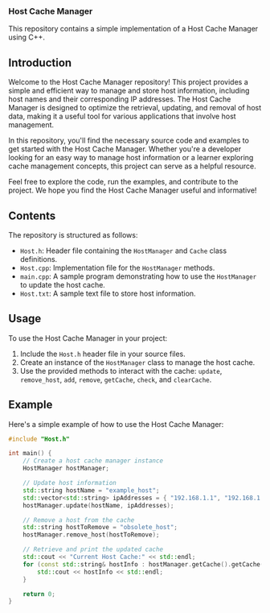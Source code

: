 ### Host Cache Manager

This repository contains a simple implementation of a Host Cache Manager using C++.

## Introduction

Welcome to the Host Cache Manager repository! This project provides a simple and efficient way to manage and store host information, including host names and their corresponding IP addresses. The Host Cache Manager is designed to optimize the retrieval, updating, and removal of host data, making it a useful tool for various applications that involve host management.

In this repository, you'll find the necessary source code and examples to get started with the Host Cache Manager. Whether you're a developer looking for an easy way to manage host information or a learner exploring cache management concepts, this project can serve as a helpful resource.

Feel free to explore the code, run the examples, and contribute to the project. We hope you find the Host Cache Manager useful and informative!



## Contents

The repository is structured as follows:

- `Host.h`: Header file containing the `HostManager` and `Cache` class definitions.
- `Host.cpp`: Implementation file for the `HostManager` methods.
- `main.cpp`: A sample program demonstrating how to use the `HostManager` to update the host cache.
- `Host.txt`: A sample text file to store host information.

## Usage

To use the Host Cache Manager in your project:

1. Include the `Host.h` header file in your source files.
2. Create an instance of the `HostManager` class to manage the host cache.
3. Use the provided methods to interact with the cache: `update`, `remove_host`, `add`, `remove`, `getCache`, `check`, and `clearCache`.

## Example

Here's a simple example of how to use the Host Cache Manager:

```cpp
#include "Host.h"

int main() {
    // Create a host cache manager instance
    HostManager hostManager;

    // Update host information
    std::string hostName = "example_host";
    std::vector<std::string> ipAddresses = { "192.168.1.1", "192.168.1.2" };
    hostManager.update(hostName, ipAddresses);

    // Remove a host from the cache
    std::string hostToRemove = "obsolete_host";
    hostManager.remove_host(hostToRemove);

    // Retrieve and print the updated cache
    std::cout << "Current Host Cache:" << std::endl;
    for (const std::string& hostInfo : hostManager.getCache().getCache()) {
        std::cout << hostInfo << std::endl;
    }

    return 0;
}
